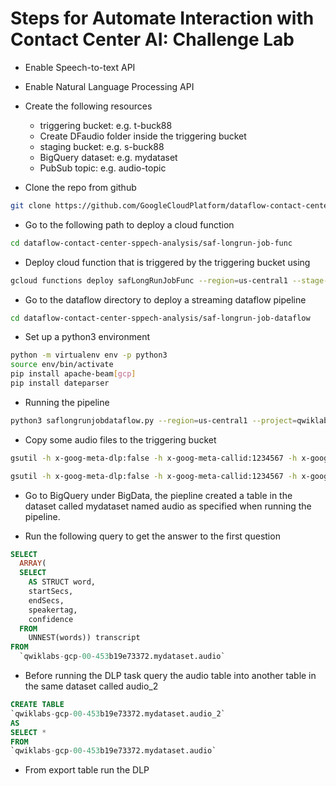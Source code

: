 # Steps for Automate Interaction with Contact Center AI: Challenge Lab

* Enable Speech-to-text API

* Enable Natural Language Processing API

* Create the following resources

  * triggering bucket: e.g. t-buck88
  * Create DFaudio folder inside the triggering bucket
  * staging bucket: e.g. s-buck88
  * BigQuery dataset: e.g. mydataset
  * PubSub topic: e.g. audio-topic

* Clone the repo from github 

```bash
git clone https://github.com/GoogleCloudPlatform/dataflow-contact-center-speech-analysis.git
```

* Go to the following path to deploy a cloud function

```bash
cd dataflow-contact-center-sppech-analysis/saf-longrun-job-func
```

* Deploy cloud function that is triggered by the triggering bucket using

```bash
gcloud functions deploy safLongRunJobFunc --region=us-central1 --stage-bucket=t-buck88 --runtime=nodejs8 --trigger-event=google.storage.object.finalize --trigger-resource=t-buck88
```

* Go to the dataflow directory to deploy a streaming dataflow pipeline

```bash
cd dataflow-contact-center-sppech-analysis/saf-longrun-job-dataflow
```

* Set up a python3 environment

```bash
python -m virtualenv env -p python3
source env/bin/activate
pip install apache-beam[gcp]
pip install dateparser
```

* Running the pipeline

```bash
python3 saflongrunjobdataflow.py --region=us-central1 --project=qwiklabs-gcp-00-453b19e73372 --input_topic=projects/qwiklabs-gcp-00-453b19e73372/topics/audio-topic --runner=DataflowRunner --temp_location=gs://s-buck88/tmp --output_bigquery=mydataset.audio --requirements_file="requirements.txt"
```

* Copy some audio files to the triggering bucket

```bash
gsutil -h x-goog-meta-dlp:false -h x-goog-meta-callid:1234567 -h x-goog-meta-stereo:false -h x-goog-meta-pubsubtopicname:audio-topic -h x-goog-meta-year:2019 -h x-goog-meta-month:11 -h x-goog-meta-day:06 -h x-goog-meta-starttime:1116 cp gs://qwiklabs-bucket-gsp311/speech_commercial_mono.flac gs://t-buck88
```

```bash
gsutil -h x-goog-meta-dlp:false -h x-goog-meta-callid:1234567 -h x-goog-meta-stereo:true -h x-goog-meta-pubsubtopicname:audio-topic -h x-goog-meta-year:2019 -h x-goog-meta-month:11 -h x-goog-meta-day:06 -h x-goog-meta-starttime:1116 cp gs://qwiklabs-bucket-gsp311/speech_commercial_stereo.wav gs://t-buck88
```

* Go to BigQuery under BigData, the piepline created a table in the dataset called mydataset named audio as specified when running the pipeline.

* Run the following query to get the answer to the first question

```SQL
SELECT
  ARRAY(
  SELECT
    AS STRUCT word,
    startSecs,
    endSecs,
    speakertag,
    confidence
  FROM
    UNNEST(words)) transcript
FROM
  `qwiklabs-gcp-00-453b19e73372.mydataset.audio`
```

* Before running the DLP task query the audio table into another table in the same dataset called audio_2

```SQL
CREATE TABLE
`qwiklabs-gcp-00-453b19e73372.mydataset.audio_2` 
AS 
SELECT *
FROM
`qwiklabs-gcp-00-453b19e73372.mydataset.audio`
```

* From export table run the DLP